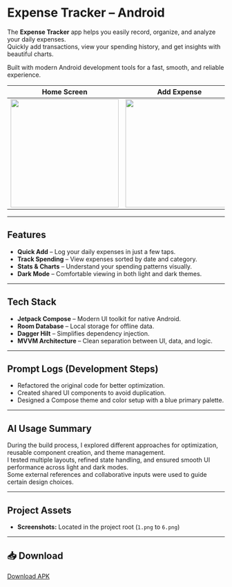 # Expense Tracker – Android

The **Expense Tracker** app helps you easily record, organize, and analyze your daily expenses.  
Quickly add transactions, view your spending history, and get insights with beautiful charts.

Built with modern Android development tools for a fast, smooth, and reliable experience.

| Home Screen | Add Expense | Stats | Dark Mode |  
|-------------|-------------|-------|-----------|
| <img src="https://github.com/user-attachments/assets/8299b65a-e552-45af-bc1f-d3b494e33b83" width="250"/> | <img src="https://github.com/user-attachments/assets/61097da0-4df2-4e5a-b6bb-7d7fbe49f734" width="250"/> | <img src="https://github.com/user-attachments/assets/ffe5506d-b0ba-4d73-8a6b-593d91a7294c" width="250"/> | <img src="https://github.com/user-attachments/assets/4929e4c5-da28-4e75-a78e-ea4d99e8495a" width="250"/> |

---

## Features

-  **Quick Add** – Log your daily expenses in just a few taps.
-  **Track Spending** – View expenses sorted by date and category.
-  **Stats & Charts** – Understand your spending patterns visually.
-  **Dark Mode** – Comfortable viewing in both light and dark themes.

---

## Tech Stack

- **Jetpack Compose** – Modern UI toolkit for native Android.
- **Room Database** – Local storage for offline data.
- **Dagger Hilt** – Simplifies dependency injection.
- **MVVM Architecture** – Clean separation between UI, data, and logic.

---

## Prompt Logs (Development Steps)

- Refactored the original code for better optimization.
- Created shared UI components to avoid duplication.
- Designed a Compose theme and color setup with a blue primary palette.

---

## AI Usage Summary

During the build process, I explored different approaches for optimization, reusable component creation, and theme management.  
I tested multiple layouts, refined state handling, and ensured smooth UI performance across light and dark modes.  
Some external references and collaborative inputs were used to guide certain design choices.

---

## Project Assets

- **Screenshots:** Located in the project root (`1.png` to `6.png`)

---

## 📥 Download

[Download APK](https://drive.google.com/file/d/1xe7xKtb6gL66K5aU9nekl984WYs1gnGj/view?usp=sharing)


